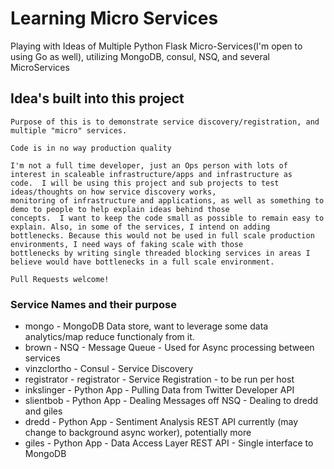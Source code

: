 # Learning Micro Services
Playing with Ideas of Multiple Python Flask Micro-Services(I'm open to using Go as well), utilizing MongoDB, consul, NSQ, and several MicroServices

## Idea's built into this project

    Purpose of this is to demonstrate service discovery/registration, and multiple "micro" services.
    
    Code is in no way production quality

    I'm not a full time developer, just an Ops person with lots of interest in scaleable infrastructure/apps and infrastructure as 
    code.  I will be using this project and sub projects to test ideas/thoughts on how service discovery works, 
    monitoring of infrastructure and applications, as well as something to demo to people to help explain ideas behind those 
    concepts.  I want to keep the code small as possible to remain easy to explain. Also, in some of the services, I intend on adding 
    bottlenecks. Because this would not be used in full scale production environments, I need ways of faking scale with those 
    bottlenecks by writing single threaded blocking services in areas I believe would have bottlenecks in a full scale environment.  

    Pull Requests welcome!


### Service Names and their purpose

 - mongo - MongoDB Data store, want to leverage some data analytics/map reduce functionaly from it.
 - brown - NSQ - Message Queue - Used for Async processing between services
 - vinzclortho - Consul - Service Discovery
 - registrator - registrator - Service Registration - to be run per host
 - inkslinger - Python App - Pulling Data from Twitter Developer API
 - slientbob - Python App - Dealing Messages off NSQ - Dealing to dredd and giles 
 - dredd - Python App - Sentiment Analysis REST API currently (may change to background async worker), potentially more
 - giles - Python App - Data Access Layer REST API - Single interface to MongoDB

